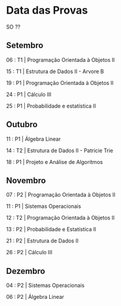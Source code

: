 # Data das Provas

SO ??

## Setembro

06 : T1 | Programação Orientada à Objetos II

15 : T1 | Estrutura de Dados II - Arvore B

19 : P1 | Programação Orientada à Objetos II

24 : P1 | Cálculo III

25 : P1 | Probabilidade e estatística II

## Outubro

11 : P1 | Álgebra Linear

14 : T2 | Estrutura de Dados II - Patricie Trie

18 : P1 | Projeto e Análise de Algoritmos

## Novembro

07 : P2 | Programação Orientada à Objetos II

11 : P1 | Sistemas Operacionais

12 : T2 | Programação Orientada à Objetos II

13 : P2 | Probabilidade e Estatística II

21 : P2 | Estrutura de Dados II

26 : P2 | Cálculo III

## Dezembro

04 : P2 | Sistemas Operacionais

06 : P2 | Álgebra Linear
